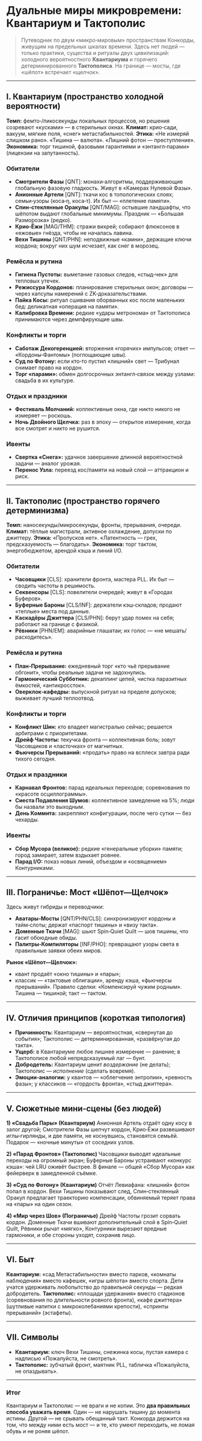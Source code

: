 # Дуальные миры микровремени: Квантариум и Тактополис

> Путеводник по двум «микро‑мировым» пространствам Конкорды, живущим на предельных шкалах времени. Здесь нет людей — только практики, существа и ритуалы двух цивилизаций: холодного вероятностного **Квантариума** и горячего детерминированного **Тактополиса**. На границе — мосты, где «шёпот» встречает «щелчок».

---

## I. Квантариум (пространство холодной вероятности)

**Темп:** фемто‑/пикосекунды локальных процессов, но решения созревают «кусками» — в стерильных окнах.
**Климат:** крио‑сади, вакуум, мягкие поля, «снег» метастабильностей.
**Этика:** «Не измеряй слишком рано». «Тишина — валюта». «Лишний фотон — преступление».
**Экономика:** торг тишиной, фазовыми гарантиями и «энтангл‑парами» (лицензии на запутанность).

### Обитатели

* **Смотрители Фазы** \[QNT]: монахи‑алгоритмы, поддерживающие глобальную фазовую гладкость. Живут в «Камерах Нулевой Фазы».
* **Анионные Артели** \[QNT]: ткачи кос в топологических слоях; семьи‑узоры (коса‑η, коса‑τ). Их быт — «плетение памяти».
* **Спин‑стеклянные Оракулы** \[QNT/MAG]: остывшие ландшафты, что шёпотом выдают глобальные минимумы. Праздник — «Большая Разморозка» (редко).
* **Крио‑Ёжи** \[MAG/THM]: стражи вихрей; собирают флюксонов в «ежовые» гнёзда, чтобы не началась лавина.
* **Вехи Тишины** \[QNT/PHN]: неподвижные «камни», держащие ключи кордона; вокруг них шум исчезает, как снег в морозец.

### Ремёсла и рутина

* **Гигиена Пустоты:** выметание газовых следов, «стыд‑чек» для тепловых утечек.
* **Режиссура Кордонов:** планирование стерильных окон; договоры — через капсулы намерений с ZK‑доказательствами.
* **Пайка Косы:** ритуал сшивания оборванных кос после маленьких бед: деликатная «операция на памяти».
* **Калибровка Времени:** редкие «удары метронома» от Тактополиса принимаются через демпфирующие швы.

### Конфликты и торги

* **Саботаж Декогеренцией:** вторжения «горячих» импульсов; ответ — «Кордоны‑Фантомы» (поглощающие швы).
* **Суд по Фотону:** если кто‑то пустил «лишний» свет — Трибунал снимает право на кордон.
* **Торг «парами»:** обмен долгосрочных энтангл‑связок между узлами: свадьба в их культуре.

### Отдых и праздники

* **Фестиваль Молчаний:** коллективные окна, где никто никого не измеряет — роскошь.
* **Ночь Двойного Щелчка:** раз в эпоху — открытое измерение, когда все смотрят и никто не рушится.

### Ивенты

* **Свертка «Снега»:** удачное завершение длинной вероятностной задачи — аналог урожая.
* **Перенос Узла:** переезд кос/памяти на новый слой — аттракцион и риск.

---

## II. Тактополис (пространство горячего детерминизма)

**Темп:** наносекунды/микросекунды, фронты, прерывания, очереди.
**Климат:** тёплые магистрали, активное охлаждение, допуски по джиттеру.
**Этика:** «Пропусков нет». «Латентность — грех, предсказуемость — благодать».
**Экономика:** торг тактом, энергобюджетом, арендой кэша и линий I/O.

### Обитатели

* **Часовщики** \[CLS]: хранители фронта, мастера PLL. Их быт — сводить частоты в решимость.
* **Секвенсоры** \[CLS]: повелители очередей; живут в «Городах Буферов».
* **Буферные Бароны** \[CLS/INF]: держатели кэш‑складов; продают «теплые» места под данные.
* **Каскадёры Джиттера** \[CLS/PHN]: берут удар помех на себя; работают на границе с физикой.
* **Рёвники** \[PHN/EM]: аварийные глашатаи; их голос — «не мешать/расходитесь».

### Ремёсла и рутина

* **План‑Прерывание:** ежедневный торг «кто чьё прерывание обгонит», чтобы реальные задачи не задохнулись.
* **Гармонический Субботник:** декаплинг цепей, чистка паразитных ёмкостей, «антикроссток».
* **Оверклок‑кафедры:** выпускной ритуал на пределе допусков; выживает лучший теплоотвод.

### Конфликты и торги

* **Конфликт Шин:** кто владеет магистралью сейчас; решается арбитрами с приоритетами.
* **Дрейф Частоты:** текучка фронта — коллективная боль; зовут Часовщиков и «ласточках» от магнитных.
* **Фьючерсы Прерываний:** «продать» право на всплеск завтра ради тихого сегодня.

### Отдых и праздники

* **Карнавал Фронтов:** парад идеальных переходов; соревнования по «красоте осциллограммы».
* **Сиеста Подавления Шумов:** коллективное замедление на 5%; люди бы назвали это выходным.
* **День Коммита:** закрепляют конфигурации, после чего сутки — без чехарды.

### Ивенты

* **Сбор Мусора (великое):** редкие «генеральные уборки» памяти; город замирает, затем вздыхает ровнее.
* **Парад I/O:** показ новых линий, объездом и «освящением» Контурниками.

---

## III. Пограничье: Мост «Шёпот—Щелчок»

Здесь живут гибриды и переводчики:

* **Аватары‑Мосты** \[QNT/PHN/CLS]: синхронизируют кордоны и тайм‑слоты; держат «паспорт тишины» и «визу такта».
* **Доменные Ткачи** \[MAG]: шьют Spin‑Quiet Quilt — шов тишины, что гасит обоюдные обиды.
* **Палитры‑Компиляторы** \[INF/PHO]: превращают узоры света в правильные заявки обеих миров.

**Рынок «Шёпот—Щелчок»:**

* квант продаёт «окно тишины» и «пары»;
* классик — «тактовые облигации», аренду кэша, «фьючерсы прерываний».
  Правило сделки: «Компенсируй чужим родным». Тишина — тишиной; такт — тактом.

---

## IV. Отличия принципов (короткая типология)

* **Причинность:** Квантариум — вероятностная, «свернутая до события»; Тактополис — детерминированная, «развёрнутая до такта».
* **Ущерб:** в Квантариуме любое лишнее измерение — ранение; в Тактополисе любой непредсказуемый лаг — бунт.
* **Добродетель:** Квантариум ценит *воздержание* (не делать); Тактополис — *исполнение* (сделать вовремя).
* **Эмоции‑аналогии:** у квантов — «облегчение энтропии», «ревность фазы»; у классиков — «гордость фронта», «стыд джиттера».

---

## V. Сюжетные мини‑сцены (без людей)

**1) «Свадьба Пары» (Квантариум)**
Анионная Артель отдаёт одну косу в залог другой; Смотрители Фазы шепчут кордон, Крио‑Ёжи развешивают иглы‑гирлянды, и две памяти, не коснувшись, становятся семьёй. Подарок — «ночные минуты» от соседних узлов.

**2) «Парад Фронтов» (Тактополис)**
Часовщики выводят идеальные переходы на огромный экран; Буферные Бароны устраивают «конкурс кэша»: чей LRU оживёт быстрее. В финале — общей «Сбор Мусора» как фейерверк в замедленной съёмке.

**3) «Суд по Фотону» (Квантариум)**
Отчёт Левиафана: «лишний» фотон попал в кордон. Вехи Тишины показывают след, Спин‑стеклянный Оракул предлагает траекторию компенсации, обвиняемый теряет права на «пары» на один сезон.

**4) «Мир через Шов» (Пограничье)**
Дрейф Частоты грозит сорвать кордон. Доменные Ткачи вшивают дополнительный слой в Spin‑Quiet Quilt, Рёвники рычат «мягко», Контурники вырезают вредные гармоники, и обе стороны уходят, сохранив лицо.

---

## VI. Быт

**Квантариум:** «сад Метастабильности» вместо парков, «комнаты наблюдения» вместо кафешек, «игры шёпота» вместо спорта. Дети учатся удерживать любопытство до правильной секунды — редкая добродетель.
**Тактополис:** «площади удержания» вместо стадионов (соревнования по длительности ровного фронта), «кафе джиттера» (шутливые напитки с микроколебаниями крепости), «спринты прерываний» (эстафеты).

---

## VII. Символы

* **Квантариум:** ключ Вехи Тишины, снежинка косы, пустая камера с надписью «Пожалуйста, не смотреть».
* **Тактополис:** зубчатый фронт, маятник PLL, табличка «Пожалуйста, не опаздывать».

---

### Итог

Квантариум и Тактополис — не враги и не копии. Это **два правильных способа уважать время**. Один — не нарушать тишину до момента истины. Другой — не срывать обещанный такт. Конкорда держится на том, что между ними есть мост — и те, кто умеют переходить, не ломая обувь и не роняя шёпот.
